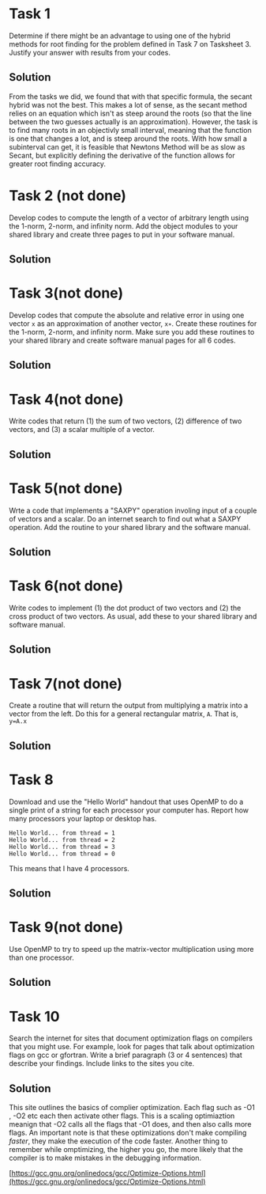# Task 1
Determine if there might be an advantage to using one of the hybrid methods for root finding for the problem defined in Task 7 on Tasksheet 3. Justify your answer with results from your codes.

## Solution
From the tasks we did, we found that with that specific formula, the secant hybrid was not the best. This makes a lot of sense, as the secant method relies on an equation which isn't as steep around the roots (so that the line between the two guesses actually is an approximation). However, the task is to find many roots in an objectivly small interval, meaning that the function is one that changes a lot, and is steep around the roots. With how small a subinterval can get, it is feasible that Newtons Method will be as slow as Secant, but explicitly defining the derivative of the function allows for greater root finding accuracy.

# Task 2 (not done)
Develop codes to compute the length of a vector of arbitrary length using the 1-norm, 2-norm, and infinity norm. Add the object modules to your shared library and create three pages to put in your software manual.

## Solution


# Task 3(not done)
Develop codes that compute the absolute and relative error in using one vector `x` as an approximation of another vector, `x∗`. Create these routines for the 1-norm, 2-norm, and infinity norm. Make sure you add these routines to your shared library and create software manual pages for all 6 codes.

## Solution


# Task 4(not done)
Write codes that return (1) the sum of two vectors, (2) difference of two vectors, and (3) a scalar multiple of a vector.

## Solution


# Task 5(not done)
Wrte a code that implements a "SAXPY" operation involing input of a couple of vectors and a scalar. Do an internet search to find out what a SAXPY operation. Add the routine to your shared library and the software manual.

## Solution


# Task 6(not done)
Write codes to implement (1) the dot product of two vectors and (2) the cross product of two vectors. As usual, add these to your shared library and software manual.

## Solution

# Task 7(not done)
Create a routine that will return the output from multiplying a matrix into a vector from the left. Do this for a general rectangular matrix, `A`. That is, `y=A.x`

## Solution

# Task 8
Download and use the "Hello World" handout that uses OpenMP to do a single print of a string for each processor your computer has. Report how many processors your laptop or desktop has.
```
Hello World... from thread = 1
Hello World... from thread = 2
Hello World... from thread = 3
Hello World... from thread = 0
```
This means that I have 4 processors.

## Solution

# Task 9(not done)
Use OpenMP to try to speed up the matrix-vector multiplication using more than one processor.

## Solution

# Task 10
Search the internet for sites that document optimization flags on compilers that you might use. For example, look for pages that talk about optimization flags on gcc or gfortran. Write a brief paragraph (3 or 4 sentences) that describe your findings. Include links to the sites you cite.

## Solution
This site outlines the basics of complier optimization. Each flag such as -O1 , -O2 etc each then activate other flags. This is a scaling optimiaztion meanign that -O2 calls all the flags that -O1 does, and then also calls more flags. An important note is that these optimizations don't make compiling *faster*, they make the execution of the code faster. Another thing to remember while omptimizing, the higher you go, the more likely that the compiler is to make mistakes in the debugging information.

[https://gcc.gnu.org/onlinedocs/gcc/Optimize-Options.html](https://gcc.gnu.org/onlinedocs/gcc/Optimize-Options.html)
